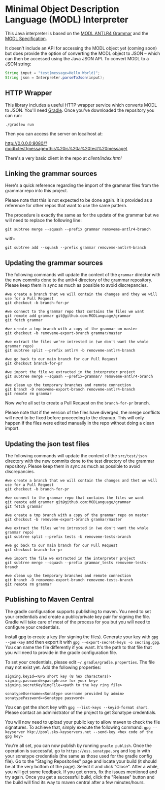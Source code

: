 # Minimal Object Description Language (MODL) Interpreter
This Java interpreter is based on the [MODL ANTLR4 Grammar](https://github.com/MODLanguage/grammar-antlr4) and the [MODL Specification](http://www.modl.uk).

It doesn't include an API for accessing the MODL object yet (coming soon) but does provide the option of converting the MODL object to JSON – which can then be accessed using the Java JSON API. To convert MODL to a JSON string: 

```java
String input = "test(message=Hello World)"; 
String json = Interpreter.parseToJson(input);
```

## HTTP Wrapper
This library includes a useful HTTP wrapper service which converts MODL to JSON. You'll need [Gradle](https://gradle.org/). Once you've downloaded the repository you can run:

    ./gradlew run
    
Then you can access the server on localhost at:

http://0.0.0.0:8080/?modl=test(message=this%20is%20a%20test%20message)

There's a very basic client in the repo at *client/index.html*


## Linking the grammar sources

Here's a quick reference regarding the import of the grammar files from the grammar repo into this project.

Please note that this is not expected to be done again. It is provided as a reference for other repos that want to use the
same pattern.

The procedure is exactly the same as for the update of the grammar but we will need to replace the following line:

```
git subtree merge --squash --prefix grammar removeme-antlr4-branch
```

with:

```
git subtree add --squash --prefix grammar removeme-antlr4-branch
```

## Updating the grammar sources

The following commands will update the content of the `grammar` director with the new commits done to the antlr4 directory 
of the grammar repository. Please keep them in sync as much as possible to avoid discrepancies.

```
#we create a branch that we will contain the changes and they we will use for a Pull Request
git checkout -b branch-for-pr

#we connect to the grammar repo that contains the files we want
git remote add grammar git@github.com:MODLanguage/grammar
git fetch grammar

#we create a tmp branch with a copy of the grammar on master
git checkout -b removeme-export-branch grammar/master

#we extract the files we're intrested in (we don't want the whole grammar repo)
git subtree split --prefix antlr4 -b removeme-antlr4-branch

#we go back to our main branch for our Pull Request
git checkout branch-for-pr

#we import the file we extracted in the interpreter project
git subtree merge --squash --prefix=grammar/ removeme-antlr4-branch

#we clean up the temporary branches and remote connection
git branch -D removeme-export-branch removeme-antlr4-branch
git remote rm grammar
```


Now we're all set to create a Pull Request on the `branch-for-pr` branch.

Please note that if the version of the files have diverged, the merge conflicts will need to be fixed before proceeding 
to the cleanup. This will only happen if the files were edited manually in the repo without doing a clean import.


## Updating the json test files

The following commands will update the content of the `src/test/json` directory with the new commits done to the test directory 
of the grammar repository. Please keep them in sync as much as possible to avoid discrepancies.

```
#we create a branch that we will contain the changes and thet we will use for a Pull Request
git checkout -b branch-for-pr

#we connect to the grammar repo that contains the files we want
git remote add grammar git@github.com:MODLanguage/grammar
git fetch grammar

#we create a tmp branch with a copy of the grammar repo on master
git checkout -b removeme-export-branch grammar/master

#we extract the files we're intrested in (we don't want the whole grammar repo)
git subtree split --prefix tests -b removeme-tests-branch

#we go back to our main branch for our Pull Request
git checkout branch-for-pr

#we import the file we extracted in the interpreter project
git subtree merge --squash --prefix grammar_tests removeme-tests-branch

#we clean up the temporary branches and remote connection
git branch -D removeme-export-branch removeme-tests-branch
git remote rm grammar
```
## Publishing to Maven Central

The gradle configuration supports publishing to maven. You need to set your credentials
and create a public/private key pair for signing the file. Gradle will take care of most
of the process for you but you will need to configure your credentials.

Install gpg to create a key (for signing the files). Generate your key with
`gpg --gen-key` and then export it with `gpg --export-secret-keys -o secring.gpg`.
You can name the file differently if you want. It's the path to that file that you will need
to provide in the gradle configuration file.

To set your credentials, please edit `~/.gradle/gradle.properties`. The file may not exist
yet. Add the following properties:

```
signing.keyId=<GPG short key (8 hex characters)>
signing.password=<passphrase for your key>
signing.secretKeyRingFile=<path to the key ring file>

sonatypeUsername=<Sonatype username provided by admin>
sonatypePassword=<Sonatype password>
```

You can get the short key with `gpg --list-keys --keyid-format short`. Please contact
an administrator of the project to get Sonatype credentials.

You will now need to upload your public key to allow maven to check the file signatures.
To achieve that, simply execute the following command: 
`gpg --keyserver hkp://pool.sks-keyservers.net --send-key <hex code of the gpg key>`

You're all set, you can now publish by running `gradle publish`. Once the operation is
successful, go to `https://oss.sonatype.org` and log in with your sonatype credentials
(the same as those used for the gradle config file). Go to the "Staging Repositories" page 
and locate your build (it should be at the very bottom of the page). Select it and click "Close".
After a while, you will get some feedback. If you get errors, fix the issues mentioned and try again.
Once you get a successful build, click the "Release" button and the build will find its way to
maven central after a few minutes/hours.
